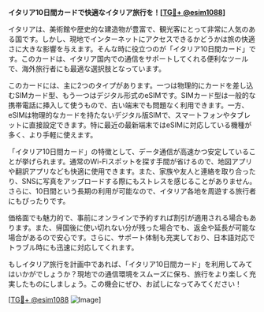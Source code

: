 **イタリア10日間カードで快適なイタリア旅行を！[[TG💪+ @esim1088](https://t.me/s/esim1088)]**

イタリアは、美術館や歴史的な建造物が豊富で、観光客にとって非常に人気のある国です。しかし、現地でインターネットにアクセスできるかどうかは旅の快適さに大きな影響を与えます。そんな時に役立つのが「イタリア10日間カード」です。このカードは、イタリア国内での通信をサポートしてくれる便利なツールで、海外旅行者にも最適な選択肢となっています。

このカードには、主に2つのタイプがあります。一つは物理的にカードを差し込むSIMカード型、もう一つはデジタル形式のeSIMです。SIMカード型は一般的な携帯電話に挿入して使うもので、古い端末でも問題なく利用できます。一方、eSIMは物理的なカードを持たないデジタル版SIMで、スマートフォンやタブレットに直接設定できます。特に最近の最新端末ではeSIMに対応している機種が多く、より手軽に使えます。

「イタリア10日間カード」の特徴として、データ通信が高速かつ安定していることが挙げられます。通常のWi-Fiスポットを探す手間が省けるので、地図アプリや翻訳アプリなども快適に使用できます。また、家族や友人と連絡を取り合ったり、SNSに写真をアップロードする際にもストレスを感じることがありません。さらに、10日間という長期の利用が可能なので、イタリア各地を周遊する旅行者にもぴったりです。

価格面でも魅力的で、事前にオンラインで予約すれば割引が適用される場合もあります。また、帰国後に使い切れない分が残った場合でも、返金や延長が可能な場合があるので安心です。さらに、サポート体制も充実しており、日本語対応でトラブル時にも迅速に対応してくれます。

もしイタリア旅行を計画中であれば、「イタリア10日間カード」を利用してみてはいかがでしょうか？現地での通信環境をスムーズに保ち、旅行をより楽しく充実したものにしましょう。この機会にぜひ、お試しになってみてください！

[[TG💪+ @esim1088](https://t.me/s/esim1088) ![Image](https://i.postimg.cc/Y0z9fWf4/image.png)]